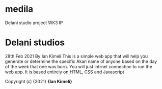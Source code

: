 # medila
Delani studio project WK3 IP
# Delani studios
28th Feb 2021
By Ian Kimeli
This is a simple web app that will help you generate or determine the specific Akan name of anyone based on the day of the week that one was born.
You will just intrnet connection to run the web app.
It is based entirely on HTML, CSS and Javascript

Copyright (c) {2021} **{Ian Kimeli}**
